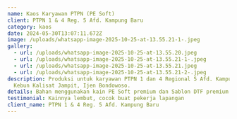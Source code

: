 ```yaml
---
name: Kaos Karyawan PTPN (PE Soft)
client: PTPN 1 & 4 Reg. 5 Afd. Kampung Baru
category: kaos
date: 2024-05-30T13:07:11.672Z
image: /uploads/whatsapp-image-2025-10-25-at-13.55.21-1-.jpeg
gallery:
  - url: /uploads/whatsapp-image-2025-10-25-at-13.55.20.jpeg
  - url: /uploads/whatsapp-image-2025-10-25-at-13.55.21-1-.jpeg
  - url: /uploads/whatsapp-image-2025-10-25-at-13.55.21.jpeg
  - url: /uploads/whatsapp-image-2025-10-25-at-13.55.21-2-.jpeg
description: P﻿roduksi untuk karyawan PTPN 1 dan 4 Regional 5 Afd. Kampung Baru
  Kebun Kalisat Jampit, Ijen Bondowoso.
details: B﻿ahan menggunakan kain PE Soft premium dan Sablon DTF premium
testimonial: Kainnya lembut, cocok buat pekerja lapangan
client_name: PTPN 1 & 4 Reg. 5 Afd. Kampung Baru
---
```

